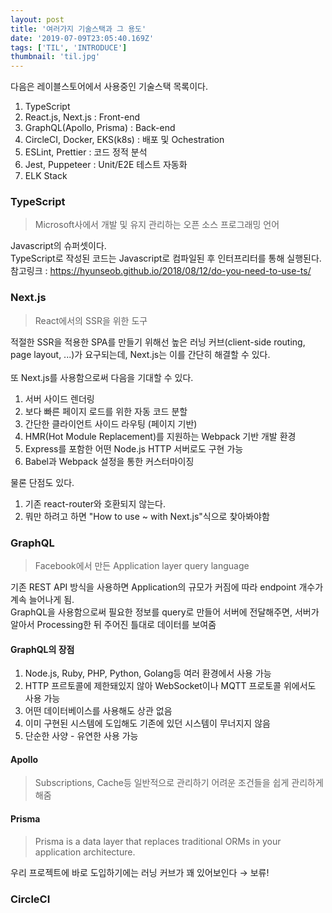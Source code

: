 ```yaml
---
layout: post
title: '여러가지 기술스택과 그 용도'
date: '2019-07-09T23:05:40.169Z'
tags: ['TIL', 'INTRODUCE']
thumbnail: 'til.jpg'
---
```


다음은 레이블스토어에서 사용중인 기술스택 목록이다.

1. TypeScript
2. React.js, Next.js : Front-end
3. GraphQL(Apollo, Prisma) : Back-end
4. CircleCI, Docker, EKS(k8s) : 배포 및 Ochestration
5. ESLint, Prettier : 코드 정적 분석
6. Jest, Puppeteer : Unit/E2E 테스트 자동화
7. ELK Stack

### TypeScript

> Microsoft사에서 개발 및 유지 관리하는 오픈 소스 프로그래밍 언어

Javascript의 슈퍼셋이다.<br>
TypeScript로 작성된 코드는 Javascript로 컴파일된 후 인터프리터를 통해 실행된다.<br>
참고링크 : https://hyunseob.github.io/2018/08/12/do-you-need-to-use-ts/

### Next.js

> React에서의 SSR을 위한 도구

적절한 SSR을 적용한 SPA를 만들기 위해선 높은 러닝 커브(client-side routing, page layout, ...)가 요구되는데, Next.js는 이를 간단히 해결할 수 있다.<br><br>
또 Next.js를 사용함으로써 다음을 기대할 수 있다.

1. 서버 사이드 렌더링
2. 보다 빠른 페이지 로드를 위한 자동 코드 분할
3. 간단한 클라이언트 사이드 라우팅 (페이지 기반)
4. HMR(Hot Module Replacement)를 지원하는 Webpack 기반 개발 환경
5. Express를 포함한 어떤 Node.js HTTP 서버로도 구현 가능
6. Babel과 Webpack 설정을 통한 커스터마이징

물론 단점도 있다.

1. 기존 react-router와 호환되지 않는다.
2. 뭐만 하려고 하면 "How to use ~ with Next.js"식으로 찾아봐야함

### GraphQL

> Facebook에서 만든 Application layer query language

기존 REST API 방식을 사용하면 Application의 규모가 커짐에 따라 endpoint 개수가 계속 늘어나게 됨.<br>
GraphQL을 사용함으로써 필요한 정보를 query로 만들어 서버에 전달해주면, 서버가 알아서 Processing한 뒤 주어진 틀대로 데이터를 보여줌

#### **GraphQL의 장점**

1. Node.js, Ruby, PHP, Python, Golang등 여러 환경에서 사용 가능
2. HTTP 프르토콜에 제한돼있지 않아 WebSocket이나 MQTT 프로토콜 위에서도 사용 가능
3. 어떤 데이터베이스를 사용해도 상관 없음
4. 이미 구현된 시스템에 도입해도 기존에 있던 시스템이 무너지지 않음
5. 단순한 사양 - 유연한 사용 가능

#### **Apollo**

> Subscriptions, Cache등 일반적으로 관리하기 어려운 조건들을 쉽게 관리하게 해줌

#### **Prisma**

> Prisma is a data layer that replaces traditional ORMs in your application architecture.

우리 프로젝트에 바로 도입하기에는 러닝 커브가 꽤 있어보인다 → 보류!

### CircleCI
